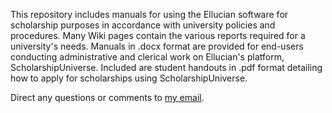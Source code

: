 This repository includes manuals for using the Ellucian software for scholarship purposes in accordance with university policies and procedures. Many Wiki pages contain the various reports required for a university's needs. Manuals in .docx format are provided for end-users conducting administrative and clerical work on Ellucian's platform, ScholarshipUniverse. Included are student handouts in .pdf format detailing how to apply for scholarships using ScholarshipUniverse.

Direct any questions or comments to [my email](whitegabriella789@gmail.com).
